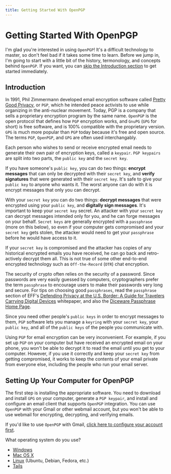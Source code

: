 ```yaml
---
title: Getting Started With OpenPGP
---
```


# Getting Started With OpenPGP

I'm glad you're interested in using `OpenPGP`! It's a difficult technology to master, so don't feel bad if it takes some time to learn.  Before we jump in, I'm going to start with a little bit of the history, termonology, and concepts behind `OpenPGP`. If you want, you can [skip the Introduction section](#setting_up_your_computer_for_openpgp) to get started immediately.

## Introduction

In 1991, Phil Zimmermann developed email encryption software called [Pretty Good Privacy](https://en.wikipedia.org/wiki/Pretty_Good_Privacy), or `PGP`, which he intended peace activists to use while organizing in the anti-nuclear movement. Today, PGP is a company that sells a proprietary encryption program by the same name. `OpenPGP` is the open protocol that defines how `PGP` encryption works, and `GnuPG` (`GPG` for short) is free software, and is 100% compatible with the proprietary version. `GPG` is much more popular than `PGP` today because it's free and open source. The terms `PGP`, `OpenPGP`, and `GPG` are often used interchangably.

Each person who wishes to send or receive encrypted email needs to generate their own pair of encryption keys, called a `keypair`. `PGP keypairs` are split into two parts, the `public key` and the `secret key`.

If you have someone's `public key`, you can do two things: **encrypt messages** that can only be decrypted with their `secret key`, and **verify signatures** that were generated with their `secret key`. It's safe to give your `public key` to anyone who wants it. The worst anyone can do with it is encrypt messages that only you can decrypt.

With your `secret key` you can do two things: **decrypt messages** that were encrypted using your `public key`, and **digitally sign messages**. It's important to keep your `secret key` secret. An attacker with your `secret key` can decrypt messages intended only for you, and he can forge messages on your behalf. `Secret keys` are generally encrypted with a `passphrase` (more on this below), so even if your computer gets compromised and your `secret key` gets stolen, the attacker would need to get your `passphrase` before he would have access to it.

If your `secret key` is compromised and the attacker has copies of any historical encrypted emails you have received, he can go back and retro-actively decrypt them all. This is not true of some other end-to-end encrypted technology such as `Off-the-Record` (`OTR`) chat encryption.

The security of crypto often relies on the security of a password. Since passwords are very easily guessed by computers, cryptographers prefer the term `passphrase` to encourage users to make their passwords very long and secure. For tips on choosing good `passphrases`, read the `passphrase` section of EFF's [Defending Privacy at the U.S. Border: A Guide for Travelers Carrying Digital Devices](https://www.eff.org/wp/defending-privacy-us-border-guide-travelers-carrying-digital-devices#passphrase) whitepaper, and also the [Diceware Passphrase Home Page](http://world.std.com/~reinhold/diceware.html).

Since you need other people's `public keys` in order to encrypt messages to them, `PGP` software lets you manage a `keyring` with your `secret key`, your `public key`, and all of the `public keys` of the people you communicate with.

Using `PGP` for email encryption can be very inconvenient. For example, if you set up `PGP` on your computer but have received an encrypted email on your phone, you won't be able to decrypt it to read the email until you get to your computer. However, if you use it correctly and keep your `secret key` from getting compromised, it works to keep the contents of your email private from everyone else, including the people who run your email server.

## Setting Up Your Computer for OpenPGP

The first step is installing the appropriate software. You need to download and install `GPG` on your computer, generate a `PGP keypair`, and install and configure an email client that supports `OpenPGP` integration. You can use `OpenPGP` with your Gmail or other webmail account, but you won't be able to use webmail for encrypting, decrypting, and verifying emails.

If you'd like to use `OpenPGP` with Gmail, [click here to configure your account first](gmail.html).

What operating system do you use?

* [Windows](windows.html)
* [Mac OS X](osx.html)
* [Linux](linux.html) (Ubuntu, Debian, Fedora, etc.)
* [Tails](tails.html)
